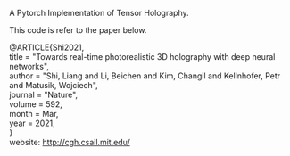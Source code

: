 A Pytorch Implementation of Tensor Holography.

This code is refer to the paper below.

@ARTICLE{Shi2021,  
title = "Towards real-time photorealistic 3D holography with deep neural networks",  
author = "Shi, Liang and Li, Beichen and Kim, Changil and Kellnhofer, Petr and Matusik, Wojciech",  
journal = "Nature",  
volume = 592,  
month = Mar,  
year = 2021,  
}  
website: http://cgh.csail.mit.edu/
